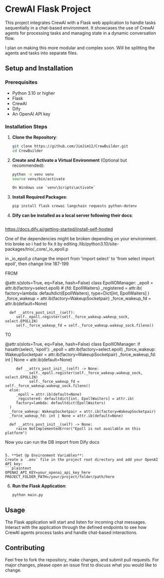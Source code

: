 
# CrewAI Flask Project

This project integrates CrewAI with a Flask web application to handle tasks sequentially in a chat-based environment. It showcases the use of CrewAI agents for processing tasks and managing state in a dynamic conversation flow.

I plan on making this more modular and complex soon. Will be splitting the agents and tasks into separate files.

## Setup and Installation

### Prerequisites

- Python 3.10 or higher
- Flask
- CrewAI
- Dify
- An OpenAI API key

### Installation Steps

1. **Clone the Repository**:
   ```bash
   git clone https://github.com/JimJim12/CrewBuilder.git
   cd CrewBuilder
   ```

2. **Create and Activate a Virtual Environment** (Optional but recommended):
   ```bash
   python -m venv venv
   source venv/bin/activate

   On Windows use `venv\Scripts\activate`
   ```

3. **Install Required Packages**:
   ```bash
   pip install flask crewai langchain requests python-dotenv

   ```   

4.   **Dify can be installed as a local server following their docs**:
      ```bash
   https://docs.dify.ai/getting-started/install-self-hosted

   One of the dependencies might be broken depending on your environment. trio broke so i had to fix it by editing /lib/python3.10/site-packages/trio/_core/_io_epoll.p

   in _io_epoll.p change the import from 'import select' to 'from select import epoll', then change line 187-199

   FROM

   @attr.s(slots=True, eq=False, hash=False)
   class EpollIOManager:
      _epoll = attr.ib(factory=select.epoll)
      # {fd: EpollWaiters}
      _registered = attr.ib(
         factory=lambda: defaultdict(EpollWaiters), type=Dict[int, EpollWaiters]
      )
      _force_wakeup = attr.ib(factory=WakeupSocketpair)
      _force_wakeup_fd = attr.ib(default=None)

      def __attrs_post_init__(self):
         self._epoll.register(self._force_wakeup.wakeup_sock, select.EPOLLIN)
         self._force_wakeup_fd = self._force_wakeup.wakeup_sock.fileno()


   TO 

   @attr.s(slots=True, eq=False, hash=False)
   class EpollIOManager:
      if hasattr(select, 'epoll'):
         _epoll = attr.ib(factory=select.epoll)
         _force_wakeup: WakeupSocketpair = attr.ib(factory=WakeupSocketpair)
         _force_wakeup_fd: int | None = attr.ib(default=None)

         def __attrs_post_init__(self) -> None:
               self._epoll.register(self._force_wakeup.wakeup_sock, select.EPOLLIN)
               self._force_wakeup_fd = self._force_wakeup.wakeup_sock.fileno()
      else:
         _epoll = attr.ib(default=None)
         _registered: defaultdict[int, EpollWaiters] = attr.ib(
         factory=lambda: defaultdict(EpollWaiters)
      )
      _force_wakeup: WakeupSocketpair = attr.ib(factory=WakeupSocketpair)
      _force_wakeup_fd: int | None = attr.ib(default=None)

      def __attrs_post_init__(self) -> None:
         raise NotImplementedError("Epoll is not available on this platform")

   Now you can run the DB import from Dify docs         
   ```

5. **Set Up Environment Variables**:
   Create a `.env` file in the project root directory and add your OpenAI API key:
   ```plaintext
   OPENAI_API_KEY=your_openai_api_key_here
   PROJECT_FOLDER_PATH=/your/project/folder/path/here
   ```

6. **Run the Flask Application**:
   ```bash
   python main.py
   ```

## Usage

The Flask application will start and listen for incoming chat messages. Interact with the application through the defined endpoints to see how CrewAI agents process tasks and handle chat-based interactions.

## Contributing

Feel free to fork the repository, make changes, and submit pull requests. For major changes, please open an issue first to discuss what you would like to change.

